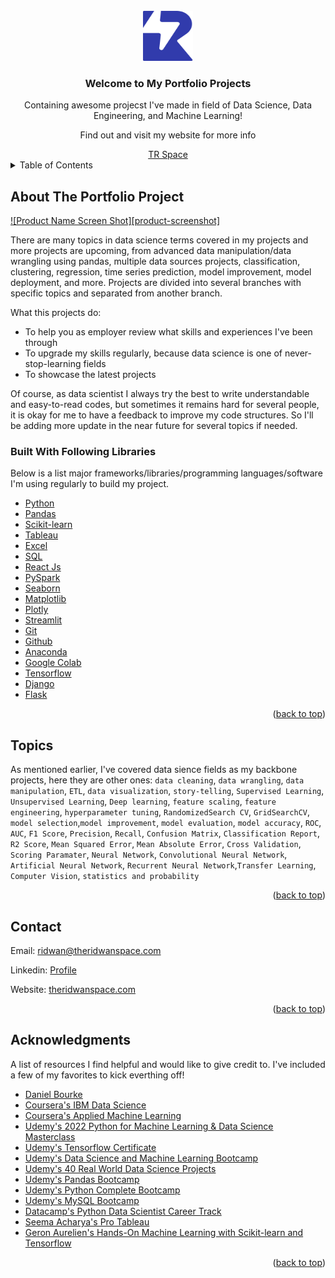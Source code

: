 


<!-- PROJECT LOGO -->
<br />
<div align="center">
  <a href="https://github.com/emaranalytics/dataproject">
    <img src="images/logo-only-blue.svg" alt="Logo" width="80" height="80">
  </a>

  <h3 align="center">Welcome to My Portfolio Projects</h3>

  <p align="center">
    Containing awesome projecst I've made in field of Data Science, Data Engineering, and Machine Learning!
  </p>
  
  <p align="center">
    Find out and visit my website for more info
  </p>
  
  <a href="http://theridwanspace.com/">
    TR Space
  </a>
  
</div>



<!-- TABLE OF CONTENTS -->
<details>
  <summary>Table of Contents</summary>
  <ol>
    <li>
      <a href="#about-the-project">Explanatory Data Analysis</a>
      <ul>
        <li><a href="#built-with">Project 1</a></li>
        <li><a href="#built-with">Project 2</a></li>
        <li><a href="#built-with">Project 3</a></li>
      </ul>
    </li>
    <li>
      <a href="#getting-started">Machine Learning</a>
      <ul>
        <li><a href="#prerequisites">Project 1</a></li>
        <li><a href="#installation">Project 2</a></li>
        <li><a href="#installation">Project 3</a></li>
      </ul>
    </li>
    <li>
      <a href="#getting-started">Data Engineering</a>
      <ul>
        <li><a href="#prerequisites">Project 1</a></li>
        <li><a href="#installation">Project 2</a></li>
        <li><a href="#installation">Project 3</a></li>
      </ul>
    </li>
  </ol>
</details>



<!-- ABOUT THE PROJECT -->
## About The Portfolio Project

[![Product Name Screen Shot][product-screenshot]](https://example.com)

There are many topics in data science terms covered in my projects and more projects are upcoming, from advanced data manipulation/data wrangling using pandas, multiple data sources projects, classification, clustering, regression, time series prediction, model improvement, model deployment, and more. Projects are divided into several branches with specific topics and separated from another branch.

What this projects do:
* To help you as employer review what skills and experiences I've been through
* To upgrade my skills regularly, because data science is one of never-stop-learning fields
* To showcase the latest projects

Of course, as data scientist I always try the best to write understandable and easy-to-read codes, but sometimes it remains hard for several people, it is okay for me to have a feedback to improve my code structures. So I'll be adding more update in the near future for several topics if needed.



### Built With Following Libraries

Below is a list major frameworks/libraries/programming languages/software I'm using regularly to build my project. 
* [Python](https://python.org/)
* [Pandas](https://pandas.pydata.org/)
* [Scikit-learn](https://scikit-learn.org/)
* [Tableau](https://tableau.com/)
* [Excel](https://www.microsoft.com/en-us/microsoft-365/excel)
* [SQL](https://mysql.com)
* [React Js](https://reactjs.org)
* [PySpark](https://spark.apache.org/docs/latest/api/python/)
* [Seaborn](https://seaborn.pydata.org/)
* [Matplotlib](https://matplotlib.org/)
* [Plotly](https://plotly.com/)
* [Streamlit](https://streamlit.io/)
* [Git](https://git-scm.com/)
* [Github](https://github.com/)
* [Anaconda](https://www.anaconda.com/)
* [Google Colab](https://colab.research.google.com/)
* [Tensorflow](https://tensorflow.org/)
* [Django](https://www.djangoproject.com/)
* [Flask](https://flask.palletsprojects.com/)


<p align="right">(<a href="#top">back to top</a>)</p>





<!-- Topics -->
## Topics

As mentioned earlier, I've covered data sience fields as my backbone projects, here they are other ones:
`data cleaning`, `data wrangling`, `data manipulation`, `ETL`, `data visualization`, `story-telling`, `Supervised Learning`, `Unsupervised Learning`, `Deep learning`, `feature scaling`, `feature engineering`, `hyperparameter tuning`, `RandomizedSearch CV`, `GridSearchCV`, `model selection`,`model improvement`, `model evaluation`, `model accuracy`, `ROC`, `AUC`, `F1 Score`, `Precision`, `Recall`, `Confusion Matrix`, `Classification Report`, `R2 Score`, `Mean Squared Error`, `Mean Absolute Error`, `Cross Validation`, `Scoring Paramater`, `Neural Network`, `Convolutional Neural Network`, `Artificial Neural Network`, `Recurrent Neural Network`,`Transfer Learning`, `Computer Vision`, `statistics and probability`

<p align="right">(<a href="#top">back to top</a>)</p>




<!-- CONTACT -->
## Contact

Email: [ridwan@theridwanspace.com](mailto:ridwan@theridwanspace.com)

Linkedin: [Profile](https://www.linkedin.com/in/muhammad-ridwan-0136181a9/)

Website: [theridwanspace.com](http://theridwanspace.com)

<p align="right">(<a href="#top">back to top</a>)</p>



<!-- ACKNOWLEDGMENTS -->
## Acknowledgments

A list of resources I find helpful and would like to give credit to. I've included a few of my favorites to kick everthing off!

* [Daniel Bourke](https://mrdbourke.medium.com/)
* [Coursera's IBM Data Science](https://www.coursera.org/professional-certificates/ibm-data-science)
* [Coursera's Applied Machine Learning](https://www.coursera.org/specializations/data-science-python)
* [Udemy's 2022 Python for Machine Learning & Data Science Masterclass](https://www.udemy.com/share/103I0w3@maeXf7rSx5DKNd_PwG9SpQl6xx-5xV6ewBPdHnebTF_sE_9oDf-GynmjL3MMwDQL/)
* [Udemy's Tensorflow Certificate](https://www.udemy.com/share/104sRw3@QgAWl3riSqOUIaySwo-93fEu9oqT8abQ5Jm2YxORHFCZzr73SYqKy6hSrw84griG/)
* [Udemy's Data Science and Machine Learning Bootcamp](https://www.udemy.com/share/102vBw3@7ofxg4eRtyO0iQceJOQAp7bVxBDf3XjXY3o3liVbraCs4aegtUcbALlHgskPI5FC/)
* [Udemy's 40 Real World Data Science Projects](https://www.udemy.com/share/103wVS3@xSLj9vStczsOPE9Dn5hg1ewGCyG3w8BP2Vz2uD17CAu8c-RCe7Yps3EzjrmpcFHt/)
* [Udemy's Pandas Bootcamp](https://www.udemy.com/share/1025bg3@FxGxuLkIkUC1gX9gN6sWs--sD0Y-ZYAPxIyPCnygGpeMQISq7jY_2OFd7rAjYHJ1/)
* [Udemy's Python Complete Bootcamp](https://www.udemy.com/share/101W943@OXEeVoVEQDhvI9WFh4jyUDQgZvKvxX60IBlDVAcO8Yn6eSwlItlajiGRNRPXN6_l/)
* [Udemy's MySQL Bootcamp](https://www.udemy.com/course/the-ultimate-mysql-bootcamp-go-from-sql-beginner-to-expert/)
* [Datacamp's Python Data Scientist Career Track](https://www.datacamp.com/tracks/data-scientist-with-python)
* [Seema Acharya's Pro Tableau](https://www.amazon.com/Pro-Tableau-Step-Step-Guide/dp/1484223519)
* [Geron Aurelien's Hands-On Machine Learning with Scikit-learn and Tensorflow](https://www.amazon.com/Hands-Machine-Learning-Scikit-Learn-TensorFlow/dp/1491962291)

<p align="right">(<a href="#top">back to top</a>)</p>


